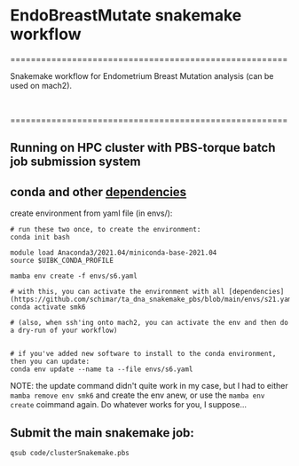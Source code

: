 # EndoBreastMutate snakemake workflow

======================================================

Snakemake workflow for Endometrium Breast Mutation analysis 
(can be used on mach2).  

<br/>  

======================================================
## Running on HPC cluster with PBS-torque batch job submission system
## conda and other [dependencies](https://github.com/schimar/ta_dna_snakemake_pbs/blob/main/envs/s6.yaml)   

create environment from yaml file (in envs/):
```
# run these two once, to create the environment:
conda init bash

module load Anaconda3/2021.04/miniconda-base-2021.04 
source $UIBK_CONDA_PROFILE 

mamba env create -f envs/s6.yaml

# with this, you can activate the environment with all [dependencies](https://github.com/schimar/ta_dna_snakemake_pbs/blob/main/envs/s21.yaml):
conda activate smk6

# (also, when ssh'ing onto mach2, you can activate the env and then do a dry-run of your workflow) 


# if you've added new software to install to the conda environment, then you can update:
conda env update --name ta --file envs/s6.yaml
```
NOTE: the update command didn't quite work in my case, but I had to either ```mamba remove env smk6``` and create the env anew, or use the ```mamba env create``` coimmand again. Do whatever works for you, I suppose...

## Submit the main snakemake job:
```
qsub code/clusterSnakemake.pbs
```



